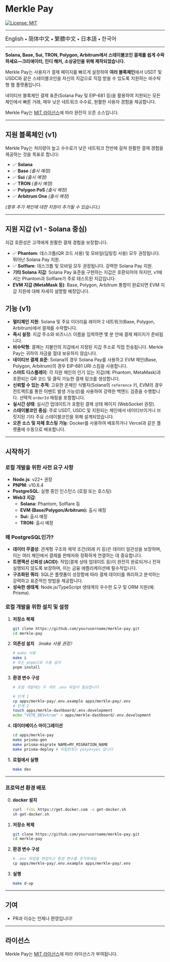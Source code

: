 # Merkle Pay

[![License: MIT](https://img.shields.io/badge/License-MIT-yellow.svg)](LICENSE)

---

<a href="README.md" style="text-decoration: none;"><span style="font-size: larger;">English</span></a> <span> • </span>
<a href="README_zh-CN.md" style="text-decoration: none;"><span style="font-size: larger;">简体中文</span></a> <span> • </span>
<a href="README_zh-TW.md" style="text-decoration: none;"><span style="font-size: larger;">繁體中文</span></a> <span> • </span>
<a href="README_jp.md" style="text-decoration: none;"><span style="font-size: larger;">日本語</span></a><span> • </span>
<a href="README_kr.md" style="text-decoration: none;"><span style="font-size: larger;">한국어</span></a>

---

**Solana, Base, Sui, TRON, Polygon, Arbitrum에서 스테이블코인 결제를 쉽게 수락하세요—크리에이터, 인디 해커, 소상공인을 위해 제작되었습니다.**

Merkle Pay는 사용자가 결제 페이지를 빠르게 설정하여 **여러 블록체인**에서 USDT 및 USDC와 같은 스테이블코인을 자신의 지갑으로 직접 받을 수 있도록 지원하는 비수탁형 웹 플랫폼입니다.

네이티브 블록체인 결제 표준(Solana Pay 및 EIP-681 등)을 활용하여 지원되는 모든 체인에서 빠른 거래, 매우 낮은 네트워크 수수료, 원활한 사용자 경험을 제공합니다.

Merkle Pay는 [MIT 라이선스](LICENSE)에 따라 완전히 오픈 소스입니다.

---

## 지원 블록체인 (v1)

Merkle Pay는 처리량이 높고 수수료가 낮은 네트워크 전반에 걸쳐 원활한 결제 경험을 제공하는 것을 목표로 합니다:

- ✅ **Solana**
- ✅ **Base** _(출시 예정)_
- ✅ **Sui** _(출시 예정)_
- ✅ **TRON** _(출시 예정)_
- ✅ **Polygon PoS** _(출시 예정)_
- ✅ **Arbitrum One** _(출시 예정)_

_(향후 추가 체인에 대한 지원이 추가될 수 있습니다.)_

---

## 지원 지갑 (v1 - Solana 중심)

지갑 호환성은 고객에게 원활한 결제 경험을 보장합니다.

- ✅ **Phantom**: 데스크톱(QR 코드 사용) 및 모바일(딥링킹 사용) 모두 권장됩니다. 뛰어난 Solana Pay 지원.
- ✅ **Solflare**: 데스크톱 및 모바일 모두 권장됩니다. 강력한 Solana Pay 지원.
- **기타 Solana 지갑**: Solana Pay 표준을 구현하는 지갑은 호환되어야 하지만, v1에서는 Phantom과 Solflare가 주로 테스트된 지갑입니다.
- **EVM 지갑 (MetaMask 등)**: Base, Polygon, Arbitrum 통합이 완료되면 EVM 지갑 지원에 대해 자세히 설명할 예정입니다.

## 기능 (v1)

- **멀티체인 지원**: Solana 및 주요 이더리움 레이어 2 네트워크(Base, Polygon, Arbitrum)에서 결제를 수락합니다.
- **즉시 설정**: 지갑 주소와 비즈니스 이름을 입력하면 몇 분 안에 결제 페이지가 준비됩니다.
- **비수탁형**: 결제는 지불인의 지갑에서 지정된 지갑 주소로 직접 전송됩니다. Merkle Pay는 귀하의 자금을 절대 보유하지 않습니다.
- **네이티브 결제 표준**: Solana의 경우 Solana Pay를 사용하고 EVM 체인(Base, Polygon, Arbitrum)의 경우 EIP-681 URI 스킴을 사용합니다.
- **스마트 디스플레이**: 각 지원 체인의 인기 있는 지갑(예: Phantom, MetaMask)과 호환되는 QR 코드 및 클릭 가능한 결제 링크를 생성합니다.
- **신뢰할 수 있는 추적**: 고유한 온체인 식별자(Solana의 `reference` 키, EVM의 경우 컨트랙트를 통한 이벤트 발생 가능성)를 사용하여 강력한 백엔드 검증을 수행합니다. 선택적 `orderId` 매핑을 포함합니다.
- **실시간 상태**: 실시간 업데이트가 포함된 결제 상태 페이지 (WebSocket 권장).
- **스테이블코인 중심**: 주로 USDT, USDC 및 지원되는 체인에서 네이티브이거나 브릿지된 기타 주요 스테이블코인을 위해 설계되었습니다.
- **오픈 소스 및 자체 호스팅 가능**: Docker를 사용하여 배포하거나 Vercel과 같은 플랫폼에 수동으로 배포합니다.

---

## 시작하기

### 로컬 개발을 위한 사전 요구 사항

- **Node.js**: v22+ 권장
- **PNPM**: v10.6.4
- **PostgreSQL**: 실행 중인 인스턴스 (로컬 또는 호스팅)
- **Web3 지갑**:
  - **Solana:** Phantom, Solflare 등
  - **EVM (Base/Polygon/Arbitrum):** 출시 예정
  - **Sui:** 출시 예정
  - **TRON:** 출시 예정

### 왜 PostgreSQL인가?

- **데이터 무결성**: 관계형 구조와 제약 조건(외래 키 등)은 데이터 일관성을 보장하며, 이는 여러 체인에서 결제를 판매자와 정확하게 연결하는 데 중요합니다.
- **트랜잭션 신뢰성 (ACID)**: 작업(결제 상태 업데이트 등)이 완전히 완료되거나 전혀 실행되지 않도록 보장하며, 이는 금융 애플리케이션에 필수적입니다.
- **구조화된 쿼리**: SQL은 플랫폼이 성장함에 따라 결제 데이터를 쿼리하고 분석하는 강력하고 표준적인 방법을 제공합니다.
- **성숙한 생태계**: Node.js/TypeScript 생태계의 우수한 도구 및 ORM 지원(예: Prisma).

### 로컬 개발을 위한 설치 및 설정

1.  **저장소 복제**

    ```bash
    git clone https://github.com/yourusername/merkle-pay.git
    cd merkle-pay
    ```

2.  **의존성 설치**
    _（make 사용 권장）_

    ```bash
    # make 사용
    make i
    # 또는 pnpm으로 수동 설치
    pnpm install
    ```

3.  **환경 변수 구성**

    ```bash
    # 로컬 개발에는 두 개의 .env 파일이 필요합니다

    # 단계 1
    cp apps/merkle-pay/.env.example apps/merkle-pay/.env
    # 단계 2
    touch apps/merkle-dashboard/.env.development
    echo "VITE_DEV=true" > apps/merkle-dashboard/.env.development
    ```

4.  **데이터베이스 마이그레이션**

    ```bash
    cd apps/merkle-pay
    make prisma-gen
    make prisma-migrate NAME=MY_MIGRATION_NAME
    make prisma-deploy # 비밀번호는 yesyesyes 입니다
    ```

5.  **로컬에서 실행**
    ```bash
    make dev
    ```

---

### 프로덕션 환경 배포

0.  **docker 설치**

    ```bash
    curl -fsSL https://get.docker.com -o get-docker.sh
    sh get-docker.sh
    ```

1.  **저장소 복제**

    ```bash
    git clone https://github.com/yourusername/merkle-pay.git
    cd merkle-pay
    ```

2.  **환경 변수 구성**

    ```bash
    # .env 파일을 편집하고 환경 변수를 추가하세요
    cp apps/merkle-pay/.env.example apps/merkle-pay/.env
    ```

3.  **실행**
    ```bash
    make d-up
    ```

---

## 기여

- PR과 이슈는 언제나 환영입니다!

---

## 라이선스

Merkle Pay는 [MIT 라이선스](LICENSE)에 따라 라이선스가 부여됩니다.
